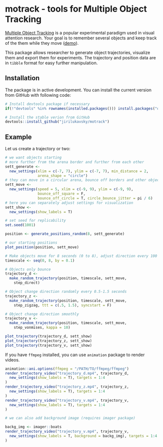 # motrack - tools for Multiple Object Tracking

[Multiple Object Tracking](http://www.scholarpedia.org/article/Multiple_object_tracking) 
is a popular experimental paradigm used in visual attention research.
Your goal is to remember several objects and 
keep track of the them while they move ([demo](https://youtu.be/lAQM4QJRYV8)).

This package allows researcher to generate object trajectories, 
visualize them and export them for experiments.
The trajectory and position data are in `tibble` format for easy further manipulation.

## Installation

The package is in active development. 
You can install the current version from GitHub with following code:

``` r
# Install devtools package if necessary
if(!"devtools" %in% rownames(installed.packages())) install.packages("devtools")

# Install the stable verion from GitHub
devtools::install_github("jirilukavsky/motrack")
```

## Example

Let us create a trajectory or two:

``` r
# we want objects starting 
# more further from the arena border and further from each other
sett_generate <-
  new_settings(xlim = c(-7, 7), ylim = c(-7, 7), min_distance = 2,
               arena_shape = "circle")
# they can move in a circular arena, bounce off borders and other objects
sett_move <-
  new_settings(speed = 5, xlim = c(-9, 9), ylim = c(-9, 9),
               bounce_off_square = F,
               bounce_off_circle = T, circle_bounce_jitter = pi / 6)
# here you can separately adjust settings for visualization
sett_show <-
  new_settings(show_labels = T)

# set seed for replicability
set.seed(1001)

position <- generate_positions_random(8, sett_generate)

# our starting positions
plot_position(position, sett_move)

# Make objects move for 8 seconds (0 to 8), adjust direction every 100 ms
timescale <- seq(0, 8, by = 0.1)

# Objects only bounce
trajectory_d <- 
  make_random_trajectory(position, timescale, sett_move, 
    step_direct)

# Object change direction randomly every 0.5-1.5 seconds
trajectory_z <- 
  make_random_trajectory(position, timescale, sett_move, 
    step_zigzag, ttt = c(.5, 1.5), syncstart = F)

# Object change direction smoothly
trajectory_v <- 
  make_random_trajectory(position, timescale, sett_move, 
    step_vonmises, kappa = 10)

plot_trajectory(trajectory_d, sett_show)
plot_trajectory(trajectory_z, sett_show)
plot_trajectory(trajectory_v, sett_show)

```

If you have `ffmpeg` installed, you can use `animation` package to render videos.

``` r
animation::ani.options(ffmpeg = "/PATH/TO/ffmpeg/ffmpeg")
render_trajectory_video("trajectory_d.mp4", trajectory_d, 
  new_settings(show_labels = T), targets = 1:4
)
render_trajectory_video("trajectory_z.mp4", trajectory_z, 
  new_settings(show_labels = T), targets = 1:4
)
render_trajectory_video("trajectory_v.mp4", trajectory_v, 
  new_settings(show_labels = T), targets = 1:4
)

# we can also add background image (requires imager package)

backg_img <- imager::boats
render_trajectory_video("trajectory_v.mp4", trajectory_v, 
  new_settings(show_labels = T, background = backg_img), targets = 1:4
)

```
